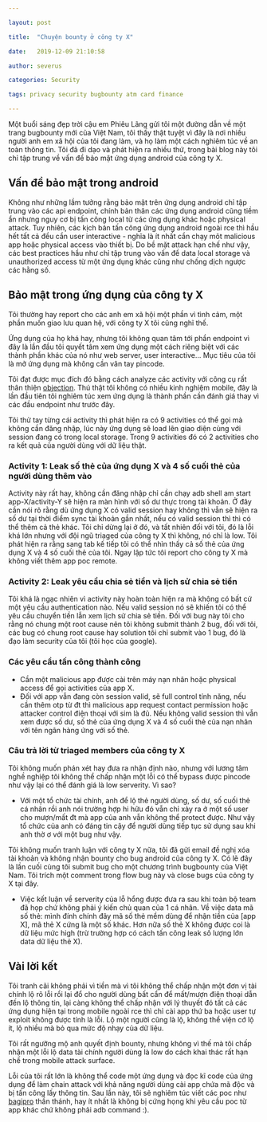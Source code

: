 ```yaml
---

layout: post

title:  "Chuyện bounty ở công ty X"

date:   2019-12-09 21:10:58

author: severus

categories: Security

tags: privacy security bugbounty atm card finance

---
```


Một buổi sáng đẹp trời cậu em Phiêu Lãng gửi tôi một đường dẫn về một trang bugbounty mới của Việt Nam, tôi thấy thật tuyệt vì đây là nơi nhiều người anh em xã hội của tôi đang làm, và họ làm một cách nghiêm túc về an toàn thông tin. Tôi đã đi dạo và phát hiện ra nhiều thứ, trong bài blog này tôi chỉ tập trung về vấn đề bảo mật ứng dụng android của công ty X.

## Vấn đề bảo mật trong android
Không như những lầm tưởng rằng bảo mật trên ứng dụng android chỉ tập trung vào các api endpoint, chính bản thân các ứng dụng android cũng tiềm ẩn nhưng nguy cơ bị tấn công local từ các ứng dụng khác hoặc physical attack. Tuy nhiên, các kịch bản tấn công ứng dụng android ngoài rce thì hầu hết tất cả đều cần user interactive - nghĩa là ít nhất cần chạy môt malicious app hoặc physical access vào thiết bị. Do bề mặt attack hạn chế như vậy, các best practices hầu như chỉ tập trung vào vấn đề data local storage và unauthorized access từ một ứng dụng khác cũng như chống dịch ngược các hằng số.

## Bảo mật trong ứng dụng của công ty X
Tôi thường hay report cho các anh em xã hội một phần vì tình cảm, một phần muốn giao lưu quan hệ, với công ty X tôi cũng nghĩ thế.

Ứng dụng của họ khá hay, nhưng tôi không quan tâm tới phần endpoint vì đây là lần đầu tôi quyết tâm xem ứng dụng một cách riêng biệt với các thành phần khác của nó như web server, user interactive... Mục tiêu của tôi là mở ứng dụng mà không cần vân tay pincode.

Tôi đạt được mục đích đó bằng cách analyze các activity với công cụ rất thân thiện [objection](https://github.com/sensepost/objection). Thú thật tôi không có nhiều kinh nghiệm mobile, đây là lần đầu tiên tôi nghiêm túc xem ứng dụng là thành phần cần đánh giá thay vì các đầu endpoint như trước đây.

Tôi thử tay từng cái activity thì phát hiện ra có 9 activities có thể gọi mà không cần đăng nhập, lúc này ứng dụng sẽ load lên giao diện cùng với session đang có trong local storage. Trong 9 activities đó có 2 activities cho ra kết quả của người dùng với dữ liệu thật.

### Activity 1: Leak số thẻ của ứng dụng X và 4 số cuối thẻ của người dùng thêm vào
Activity này rất hay, không cần đăng nhập chỉ cần chạy adb shell am start app-X/activity-Y sẽ hiện ra màn hình với số dư thực trong tài khoản. Ở đây cần nói rõ rằng dù ứng dụng X có valid session hay không thì vẫn sẽ hiện ra số dư tại thời điểm sync tài khoản gần nhất, nếu có valid session thì thì có thể thêm cả thẻ khác. Tôi chỉ dừng lại ở đó, và tất nhiên đối với tôi, đó là lỗi khá lớn nhưng với đội ngũ triaged của công ty X thì không, nó chỉ là low. Tôi phát hiện ra rằng sang tab kế tiếp tôi có thể nhìn thấy cả số thẻ của ứng dụng X và 4 số cuối thẻ của tôi. Ngay lập tức tôi report cho công ty X mà không viết thêm app poc remote.

### Activity 2: Leak yêu cầu chia sẻ tiền và lịch sử chia sẻ tiền
Tôi khá là ngạc nhiên vì activity này hoàn toàn hiện ra mà không có bất cứ một yêu cầu authentication nào. Nếu valid session nó sẽ khiến tôi có thể yêu cầu chuyển tiền lẫn xem lịch sử chia sẻ tiền. Đối với bug này tôi cho rằng nó chung một root cause nên tôi không submit thành 2 bug, đối với tôi, các bug có chung root cause hay solution tôi chỉ submit vào 1 bug, đó là đạo làm security của tôi (tôi học của google).

### Các yêu cầu tấn công thành công
- Cần một malicious app được cài trên máy nạn nhân hoặc physical access để gọi activities của app X.
- Đối với app vẫn đang còn session valid, sẽ full control tính năng, nếu cần thêm otp từ đt thì malicious app request contact permission hoặc attacker control điện thoại với sim là đủ. Nếu không valid session thì vẫn xem được số dư, số thẻ của ứng dụng X và 4 số cuối thẻ của nạn nhân với tên ngân hàng ứng với số thẻ.

### Câu trả lời từ triaged members của công ty X
Tôi không muốn phán xét hay đưa ra nhận định nào, nhưng với lương tâm nghề nghiệp tôi không thể chấp nhận một lỗi có thể bypass được pincode như vậy lại có thể đánh giá là low serverity. Vì sao?
- Với một tổ chức tài chính, anh để lộ thẻ người dùng, số dư, số cuối thẻ cá nhân rồi anh nói trường hợp hi hữu đó vẫn chỉ xảy ra ở một số user cho mượn/mất đt mà app của anh vẫn không thể protect được. Như vậy tổ chức của anh có đáng tin cậy để người dùng tiếp tục sử dụng sau khi anh thờ ơ với một bug như vậy.

Tôi không muốn tranh luận với công ty X nữa, tôi đã gửi email đề nghị xóa tài khoản và không nhận bounty cho bug android của công ty X. Có lẽ đây là lần cuối cùng tôi submit bug cho một chương trình bugbounty của Việt Nam. Tôi trích một comment trong flow bug này và close bugs của công ty X tại đây.

- Việc kết luận về serverity của lỗ hổng được đưa ra sau khi toàn bộ team đã họp chứ không phải ý kiến chủ quan của 1 cá nhân. Về việc data mã số thẻ: mình đính chính đây mã số thẻ mềm dùng để nhận tiền của [app X], mã thẻ X cứng là một số khác. Hơn nữa số thẻ X không được coi là dữ liệu mức high (trừ trường hợp có cách tấn công leak số lượng lớn data dữ liệu thẻ X).

## Vài lời kết
Tôi tranh cãi không phải vì tiền mà vì tôi không thể chấp nhận một đơn vị tài chính lộ rõ lỗi rồi lại đổ cho người dùng bất cẩn để mất/mượn điện thoại dẫn đến lộ thông tin, lại càng không thể chấp nhận với lý thuyết đó tất cả các ứng dụng hiện tại trong mobile ngoài rce thì chỉ cài app thứ ba hoặc user tự exploit không được tính là lỗi. Lộ một người cũng là lộ, không thể viện cớ lộ ít, lộ nhiều mà bỏ qua mức độ nhạy của dữ liệu.

Tôi rất ngưỡng mộ anh quyết định bounty, nhưng không vì thế mà tôi chấp nhận một lỗi lộ data tài chính người dùng là low do cách khai thác rất hạn chế trong mobile attack surface.

Lỗi của tôi rất lớn là không thể code một ứng dụng và đọc kĩ code của ứng dụng để làm chain attack với khả năng người dùng cài app chứa mã độc và bị tấn công lấy thông tin. Sau lần này, tôi sẽ nghiêm túc viết các poc như [bagipro](https://hackerone.com/bagipro) thần thánh, hay ít nhất là không bị cứng họng khi yêu cầu poc từ app khác chứ không phải adb command :).
